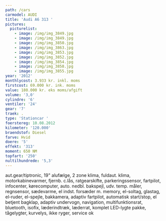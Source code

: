 ```yaml
---
path: /cars
carmodel: AUDI
title: 'Audi A6 313 '
pictures:
  picturelist:
    - image: /img/img_3849.jpg
    - image: /img/img_3849.jpg
    - image: /img/img_3850.jpg
    - image: /img/img_3863.jpg
    - image: /img/img_3853.jpg
    - image: /img/img_3852.jpg
    - image: /img/img_3854.jpg
    - image: /img/img_3858.jpg
    - image: /img/img_3855.jpg
year: '2012'
monthlycost: 3.933 kr. inkl. moms
firstcost: 69.000 kr. ink. moms
value: 180.000 kr. eks moms/afgift
volume: '3,0'
cylindre: '6'
ventiler: '24'
gear: '7'
traek: .
type: 'Stationcar '
foerstereg: 10.08.2012
kilometer: '120.000'
braendstof: Diesel
farve: Hvid
doere: '5'
effekt: '313'
moment: 650 NM
topfart: '250'
nultilhundrede: '5,3'
---
```

aut.gear/tiptronic, 19" alufælge, 2 zone klima, fuldaut. klima, motorkabinevarmer, fjernb. c.lås, ratgearskifte, parkeringssensor, fartpilot, infocenter, kørecomputer, auto. nedbl. bakspejl, udv. temp. måler, regnsensor, sædevarme, el indst. forsæder m. memory, el-soltag, glastag, el-ruder, el-spejle, bakkamera, adaptiv fartpilot, automatisk start/stop, el betjent bagklap, adaptiv undervogn, navigation, multifunktionsrat, bluetooth, isofix, læderindtræk, læderrat, komplet LED-lygte pakke, tågelygter, kurvelys, ikke ryger, service ok
